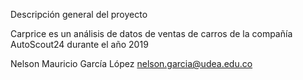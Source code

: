 Descripción general del proyecto



Carprice es un análisis de datos de ventas de carros de la compañía AutoScout24 durante el año 2019







Nelson Mauricio García López nelson.garcia@udea.edu.co

